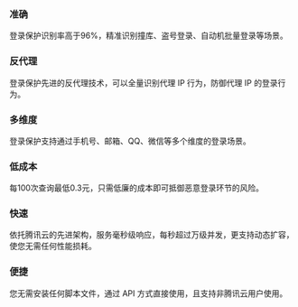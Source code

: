
### 准确 
登录保护识别率高于96%，精准识别撞库、盗号登录、自动机批量登录等场景。 
### 反代理	
登录保护先进的反代理技术，可以全量识别代理 IP 行为，防御代理 IP 的登录行为。
### 多维度	
登录保护支持通过手机号、邮箱、QQ、微信等多个维度的登录场景。
### 低成本
每100次查询最低0.3元，只需低廉的成本即可抵御恶意登录环节的风险。
### 快速
依托腾讯云的先进架构，服务毫秒级响应，每秒超过万级并发，更支持动态扩容，使您无需任何性能损耗。
### 便捷
您无需安装任何脚本文件，通过 API 方式直接使用，且支持非腾讯云用户使用。
